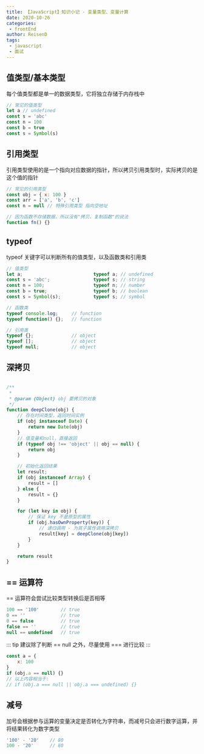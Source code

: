 ```yaml
---
title: 【JavaScript】知识小记 - 变量类型、变量计算
date: 2020-10-26
categories:
 - frontEnd
author: ReisenD
tags:
 - javascript
 - 面试
---
```


## 值类型/基本类型
每个值类型都是单一的数据类型，它将独立存储于内存栈中
```js
// 常见的值类型
let a // undefined
const s = 'abc'
const n = 100
const b = true
const s = Symbol(s)
```

## 引用类型
引用类型使用的是一个指向对应数据的指针，所以拷贝引用类型时，实际拷贝的是这个值的指针
```js
// 常见的引用类型
const obj = { x: 100 }
const arr = ['a', 'b', 'c']
const n = null // 特殊引用类型 指向空地址

// 因为函数不存储数据，所以没有"拷贝、复制函数"的说法
function fn() {}
```

## typeof
typeof 关键字可以判断所有的值类型，以及函数类和引用类
```js
// 值类型
let a;                          typeof a; // undefined
const s = 'abc';                typeof s; // string
const n = 100;                  typeof n; // number
const b = true;                 typeof b; // boolean
const s = Symbol(s);            typeof s; // symbol

// 函数类
typeof console.log;     // function
typeof function() {};   // function

// 引用类
typeof {};              // object
typeof [];              // object
typeof null;            // object
```

## 深拷贝
```js

/**
 * 
 * @param {Object} obj 要拷贝的对象
 */
function deepClone(obj) {
    // 存在时间类型，返回时间实例
    if (obj instanceof Date) {
        return new Date(obj)
    }
    // 值变量和null，直接返回
    if (typeof obj !== 'object' || obj == null) {
        return obj
    }

    // 初始化返回结果
    let result;
    if (obj instanceof Array) {
        result = []
    } else {
        result = {}
    }

    for (let key in obj) {
        // 保证 key 不是原型的属性
        if (obj.hasOwnProperty(key)) {
            // 递归调用 - 为其子属性调用深拷贝
            result[key] = deepClone(obj[key])
        }
    }

    return result
}
```

## == 运算符
== 运算符会尝试比较类型转换后是否相等
```js
100 == '100'        // true
0 == ''             // true
0 == false          // true
false == ''         // true
null == undefined   // true
```
::: tip
建议除了判断 == null 之外，尽量使用 === 进行比较
:::
```js
const a = {
    x: 100
}
if (obj.a == null) {}
// 以上内容相当于:
// if (obj.a === null || obj.a === undefined) {}
```
## 减号
加号会根据参与运算的变量决定是否转化为字符串，而减号只会进行数字运算，并将结果转化为数字类型
```js
'100' - '20'    // 80
100 - '20'      // 80
```